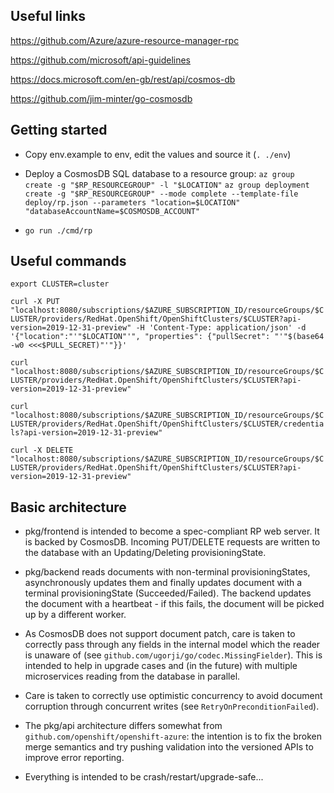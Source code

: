 ## Useful links

https://github.com/Azure/azure-resource-manager-rpc

https://github.com/microsoft/api-guidelines

https://docs.microsoft.com/en-gb/rest/api/cosmos-db

https://github.com/jim-minter/go-cosmosdb

## Getting started

* Copy env.example to env, edit the values and source it (`. ./env`)

* Deploy a CosmosDB SQL database to a resource group:
  `az group create -g "$RP_RESOURCEGROUP" -l "$LOCATION"`
  `az group deployment create -g "$RP_RESOURCEGROUP" --mode complete --template-file deploy/rp.json --parameters "location=$LOCATION" "databaseAccountName=$COSMOSDB_ACCOUNT"`

* `go run ./cmd/rp`

## Useful commands

`export CLUSTER=cluster`

`curl -X PUT "localhost:8080/subscriptions/$AZURE_SUBSCRIPTION_ID/resourceGroups/$CLUSTER/providers/RedHat.OpenShift/OpenShiftClusters/$CLUSTER?api-version=2019-12-31-preview" -H 'Content-Type: application/json' -d '{"location":"'"$LOCATION"'", "properties": {"pullSecret": "'"$(base64 -w0 <<<$PULL_SECRET)"'"}}'`

`curl "localhost:8080/subscriptions/$AZURE_SUBSCRIPTION_ID/resourceGroups/$CLUSTER/providers/RedHat.OpenShift/OpenShiftClusters/$CLUSTER?api-version=2019-12-31-preview"`

`curl "localhost:8080/subscriptions/$AZURE_SUBSCRIPTION_ID/resourceGroups/$CLUSTER/providers/RedHat.OpenShift/OpenShiftClusters/$CLUSTER/credentials?api-version=2019-12-31-preview"`

`curl -X DELETE "localhost:8080/subscriptions/$AZURE_SUBSCRIPTION_ID/resourceGroups/$CLUSTER/providers/RedHat.OpenShift/OpenShiftClusters/$CLUSTER?api-version=2019-12-31-preview"`

## Basic architecture

* pkg/frontend is intended to become a spec-compliant RP web server.  It is
  backed by CosmosDB.  Incoming PUT/DELETE requests are written to the database
  with an Updating/Deleting provisioningState.

* pkg/backend reads documents with non-terminal provisioningStates,
  asynchronously updates them and finally updates document with a terminal
  provisioningState (Succeeded/Failed).  The backend updates the document with a
  heartbeat - if this fails, the document will be picked up by a different
  worker.

* As CosmosDB does not support document patch, care is taken to correctly pass
  through any fields in the internal model which the reader is unaware of (see
  `github.com/ugorji/go/codec.MissingFielder`).  This is intended to help in
  upgrade cases and (in the future) with multiple microservices reading from the
  database in parallel.

* Care is taken to correctly use optimistic concurrency to avoid document
  corruption through concurrent writes (see `RetryOnPreconditionFailed`).

* The pkg/api architecture differs somewhat from
  `github.com/openshift/openshift-azure`: the intention is to fix the broken
  merge semantics and try pushing validation into the versioned APIs to improve
  error reporting.

* Everything is intended to be crash/restart/upgrade-safe...
